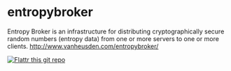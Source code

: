 entropybroker
=============

Entropy Broker is an infrastructure for distributing cryptographically secure random numbers (entropy data) from one or more servers to one or more clients. http://www.vanheusden.com/entropybroker/


[![Flattr this git repo](http://api.flattr.com/button/flattr-badge-large.png)](https://flattr.com/submit/auto?user_id=flok&url=https://github.com/flok99/entropybroker&title=entropybroker&language=&tags=github&category=software)
